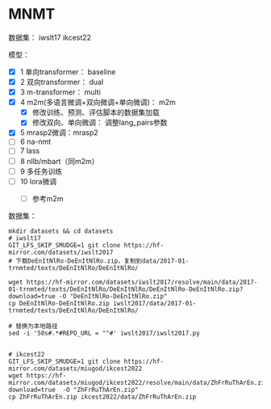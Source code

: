 # MNMT

数据集：
iwslt17   ikcest22

模型：

- [x] 1 单向transformer： baseline
- [x] 2 双向transformer： dual
- [x] 3 m-transformer： multi
- [x] 4 m2m(多语言微调+双向微调+单向微调)： m2m
  - [x] 修改训练、预测、评估脚本的数据集加载
  - [x] 修改双向、单向微调： 调整lang_pairs参数
- [x] 5 mrasp2微调：mrasp2
- [ ] 6 na-nmt
- [ ] 7 lass
- [ ] 8 nllb/mbart（同m2m）
- [ ] 9 多任务训练
- [ ] 10 lora微调
  - [ ] 参考m2m





数据集：

```shell
mkdir datasets && cd datasets
# iwslt17
GIT_LFS_SKIP_SMUDGE=1 git clone https://hf-mirror.com/datasets/iwslt2017
# 下载DeEnItNlRo-DeEnItNlRo.zip，复制到data/2017-01-trnmted/texts/DeEnItNlRo/DeEnItNlRo/

wget https://hf-mirror.com/datasets/iwslt2017/resolve/main/data/2017-01-trnmted/texts/DeEnItNlRo/DeEnItNlRo/DeEnItNlRo-DeEnItNlRo.zip?download=true -O "DeEnItNlRo-DeEnItNlRo.zip"
cp DeEnItNlRo-DeEnItNlRo.zip iwslt2017/data/2017-01-trnmted/texts/DeEnItNlRo/DeEnItNlRo/

# 替换为本地路径
sed -i '50s#.*#REPO_URL = ""#' iwslt2017/iwslt2017.py


# ikcest22
GIT_LFS_SKIP_SMUDGE=1 git clone https://hf-mirror.com/datasets/miugod/ikcest2022
wget https://hf-mirror.com/datasets/miugod/ikcest2022/resolve/main/data/ZhFrRuThArEn.zip?download=true  -O "ZhFrRuThArEn.zip"
cp ZhFrRuThArEn.zip ikcest2022/data/ZhFrRuThArEn.zip


```


